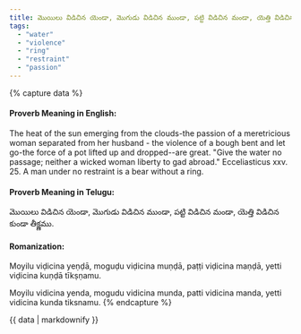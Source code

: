 ```yaml
---
title: మొయిలు విడిచిన యెండా, మొగుడు విడిచిన ముండా, పట్టి విడిచిన మండా, యెత్తి విడిచిన కుండా తీక్ష్ణము.
tags:
  - "water"
  - "violence"
  - "ring"
  - "restraint"
  - "passion"
---
```


{% capture data %}
#### Proverb Meaning in English:
The heat of the sun emerging from the clouds-the passion of a meretricious woman separated from her husband - the violence of a bough bent and let go-the force of a pot lifted up and dropped--are great.
"Give the water no passage; neither a wicked woman liberty to gad abroad." Ecceliasticus xxv. 25.
A man under no restraint is a bear without a ring.

#### Proverb Meaning in Telugu:
మొయిలు విడిచిన యెండా, మొగుడు విడిచిన ముండా, పట్టి విడిచిన మండా, యెత్తి విడిచిన కుండా తీక్ష్ణము.

#### Romanization:
Moyilu viḍicina yeṇḍā, moguḍu viḍicina muṇḍā, paṭṭi viḍicina maṇḍā, yetti viḍicina kuṇḍā tīkṣṇamu.

Moyilu vidicina yenda, mogudu vidicina munda, patti vidicina manda, yetti vidicina kunda tiksnamu.
{% endcapture %}

{{ data | markdownify }}


